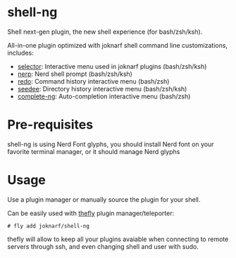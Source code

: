 # shell-ng
Shell next-gen plugin, the new shell experience (for bash/zsh/ksh).

All-in-one plugin optimized with joknarf shell command line customizations, includes:
* [selector](https://github.com/joknarf/selector): Interactive menu used in joknarf plugins (bash/zsh/ksh)
* [nerp](https://github.com/joknarf/nerdp): Nerd shell prompt (bash/zsh/ksh)
* [redo](https://github.com/joknarf/redo): Command history interactive menu (bash/zsh)
* [seedee](https://github.com/joknarf/seedee): Directory history interactive menu (bash/zsh/ksh)
* [complete-ng](https://github.com/joknarf/complete-ng): Auto-completion interactive menu (bash/zsh)

# Pre-requisites
shell-ng is using Nerd Font glyphs, you should install Nerd font on your favorite terminal manager, or it should manage Nerd glyphs

# Usage
Use a plugin manager or manually source the plugin for your shell.

Can be easily used with [thefly](https://github.com/joknarf/thefly) plugin manager/teleporter:
```
# fly add joknarf/shell-ng
```
thefly will allow to keep all your plugins avaiable when connecting to remote servers through ssh, and even changing shell and user with sudo.
